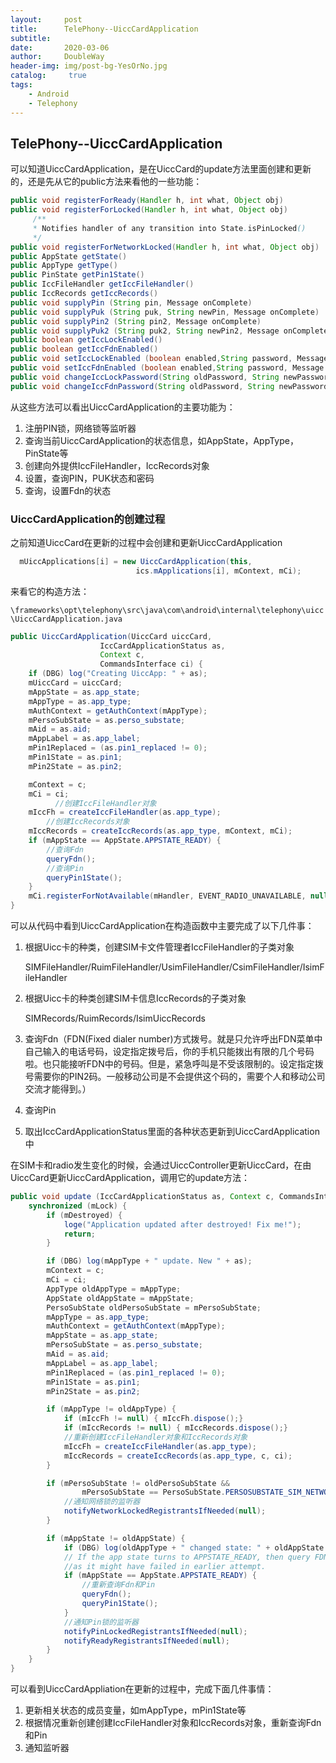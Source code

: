 ```yaml
---
layout:     post
title:      TelePhony--UiccCardApplication
subtitle:   
date:       2020-03-06
author:     DoubleWay
header-img: img/post-bg-YesOrNo.jpg
catalog: 	 true
tags:
    - Android
    - Telephony
---
```


## TelePhony--UiccCardApplication

可以知道UiccCardApplication，是在UiccCard的update方法里面创建和更新的，还是先从它的public方法来看他的一些功能：

```java
public void registerForReady(Handler h, int what, Object obj) 
public void registerForLocked(Handler h, int what, Object obj)
     /**
     * Notifies handler of any transition into State.isPinLocked()
     */
public void registerForNetworkLocked(Handler h, int what, Object obj) 
public AppState getState() 
public AppType getType() 
public PinState getPin1State() 
public IccFileHandler getIccFileHandler()
public IccRecords getIccRecords()
public void supplyPin (String pin, Message onComplete)
public void supplyPuk (String puk, String newPin, Message onComplete)
public void supplyPin2 (String pin2, Message onComplete)
public void supplyPuk2 (String puk2, String newPin2, Message onComplete) 
public boolean getIccLockEnabled()
public boolean getIccFdnEnabled()
public void setIccLockEnabled (boolean enabled,String password, Message onComplete)
public void setIccFdnEnabled (boolean enabled,String password, Message onComplete) 
public void changeIccLockPassword(String oldPassword, String newPassword,Message onComplete)
public void changeIccFdnPassword(String oldPassword, String newPassword, Message onComplete)
```

从这些方法可以看出UiccCardApplication的主要功能为：

1. 注册PIN锁，网络锁等监听器
2. 查询当前UiccCardApplication的状态信息，如AppState，AppType，PinState等
3. 创建向外提供IccFileHandler，IccRecords对象
4. 设置，查询PIN，PUK状态和密码
5. 查询，设置Fdn的状态

### UiccCardApplication的创建过程

之前知道UiccCard在更新的过程中会创建和更新UiccCardApplication

```java
  mUiccApplications[i] = new UiccCardApplication(this,
                            ics.mApplications[i], mContext, mCi);
```

来看它的构造方法：

`\frameworks\opt\telephony\src\java\com\android\internal\telephony\uicc\UiccCardApplication.java` 

```java
public UiccCardApplication(UiccCard uiccCard,
                    IccCardApplicationStatus as,
                    Context c,
                    CommandsInterface ci) {
    if (DBG) log("Creating UiccApp: " + as);
    mUiccCard = uiccCard;
    mAppState = as.app_state;
    mAppType = as.app_type;
    mAuthContext = getAuthContext(mAppType);
    mPersoSubState = as.perso_substate;
    mAid = as.aid;
    mAppLabel = as.app_label;
    mPin1Replaced = (as.pin1_replaced != 0);
    mPin1State = as.pin1;
    mPin2State = as.pin2;

    mContext = c;
    mCi = ci;
          //创建IccFileHandler对象
    mIccFh = createIccFileHandler(as.app_type);
        //创建IccRecords对象
    mIccRecords = createIccRecords(as.app_type, mContext, mCi);
    if (mAppState == AppState.APPSTATE_READY) {
        //查询Fdn
        queryFdn();
        //查询Pin
        queryPin1State();
    }
    mCi.registerForNotAvailable(mHandler, EVENT_RADIO_UNAVAILABLE, null);
}
```
可以从代码中看到UiccCardApplication在构造函数中主要完成了以下几件事：

1. 根据Uicc卡的种类，创建SIM卡文件管理者IccFileHandler的子类对象

   SIMFileHandler/RuimFileHandler/UsimFileHandler/CsimFileHandler/IsimFileHandler

2. 根据Uicc卡的种类创建SIM卡信息IccRecords的子类对象

   SIMRecords/RuimRecords/IsimUiccRecords

3. 查询Fdn（FDN(Fixed dialer number)方式拨号。就是只允许呼出FDN菜单中自己输入的电话号码，设定指定拨号后，你的手机只能拨出有限的几个号码啦。也只能接听FDN中的号码。但是，紧急呼叫是不受该限制的。设定指定拨号需要你的PIN2码。一般移动公司是不会提供这个码的，需要个人和移动公司交流才能得到。）

4. 查询Pin

5. 取出IccCardApplicationStatus里面的各种状态更新到UiccCardApplication中

在SIM卡和radio发生变化的时候，会通过UiccController更新UiccCard，在由UiccCard更新UiccCardApplication，调用它的update方法：

```java
public void update (IccCardApplicationStatus as, Context c, CommandsInterface ci) {
    synchronized (mLock) {
        if (mDestroyed) {
            loge("Application updated after destroyed! Fix me!");
            return;
        }

        if (DBG) log(mAppType + " update. New " + as);
        mContext = c;
        mCi = ci;
        AppType oldAppType = mAppType;
        AppState oldAppState = mAppState;
        PersoSubState oldPersoSubState = mPersoSubState;
        mAppType = as.app_type;
        mAuthContext = getAuthContext(mAppType);
        mAppState = as.app_state;
        mPersoSubState = as.perso_substate;
        mAid = as.aid;
        mAppLabel = as.app_label;
        mPin1Replaced = (as.pin1_replaced != 0);
        mPin1State = as.pin1;
        mPin2State = as.pin2;

        if (mAppType != oldAppType) {
            if (mIccFh != null) { mIccFh.dispose();}
            if (mIccRecords != null) { mIccRecords.dispose();}
            //重新创建IccFileHandler对象和IccRecords对象
            mIccFh = createIccFileHandler(as.app_type);
            mIccRecords = createIccRecords(as.app_type, c, ci);
        }

        if (mPersoSubState != oldPersoSubState &&
                mPersoSubState == PersoSubState.PERSOSUBSTATE_SIM_NETWORK) {
            //通知网络锁的监听器
            notifyNetworkLockedRegistrantsIfNeeded(null);
        }

        if (mAppState != oldAppState) {
            if (DBG) log(oldAppType + " changed state: " + oldAppState + " -> " + mAppState);
            // If the app state turns to APPSTATE_READY, then query FDN status,
            //as it might have failed in earlier attempt.
            if (mAppState == AppState.APPSTATE_READY) {
                //重新查询Fdn和Pin
                queryFdn();
                queryPin1State();
            }
            //通知Pin锁的监听器
            notifyPinLockedRegistrantsIfNeeded(null);
            notifyReadyRegistrantsIfNeeded(null);
        }
    }
}
```
可以看到UiccCardAppliation在更新的过程中，完成下面几件事情：

1. 更新相关状态的成员变量，如mAppType，mPin1State等
2. 根据情况重新创建创建IccFileHandler对象和IccRecords对象，重新查询Fdn和Pin
3. 通知监听器